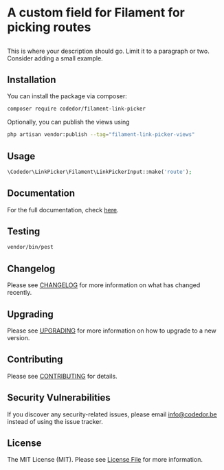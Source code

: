 # A custom field for Filament for picking routes

##

This is where your description should go. Limit it to a paragraph or two. Consider adding a small example.

## Installation

You can install the package via composer:

```bash
composer require codedor/filament-link-picker
```

Optionally, you can publish the views using

```bash
php artisan vendor:publish --tag="filament-link-picker-views"
```

## Usage

```php
\Codedor\LinkPicker\Filament\LinkPickerInput::make('route');
```

## Documentation

For the full documentation, check [here](./docs/index.md).

## Testing

```bash
vendor/bin/pest
```

## Changelog

Please see [CHANGELOG](CHANGELOG.md) for more information on what has changed recently.

## Upgrading

Please see [UPGRADING](UPGRADING.md) for more information on how to upgrade to a new version.

## Contributing

Please see [CONTRIBUTING](CONTRIBUTING.md) for details.

## Security Vulnerabilities

If you discover any security-related issues, please email info@codedor.be instead of using the issue tracker.

## License

The MIT License (MIT). Please see [License File](LICENSE.md) for more information.
